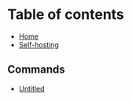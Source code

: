 # Table of contents

* [Home](README.md)
* [Self-hosting](self-hosting.md)

## Commands

* [Untitled](commands/untitled.md)


